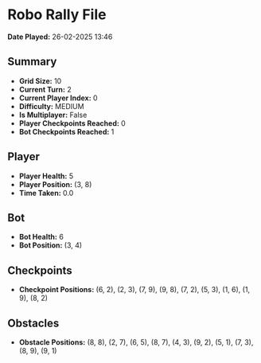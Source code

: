 # Robo Rally File
**Date Played:** 26-02-2025 13:46

## Summary
- **Grid Size:** 10
- **Current Turn:** 2
- **Current Player Index:** 0
- **Difficulty:** MEDIUM
- **Is Multiplayer:** False
- **Player Checkpoints Reached:** 0
- **Bot Checkpoints Reached:** 1

## Player
- **Player Health:** 5
- **Player Position:** (3, 8)
- **Time Taken:** 0.0 

## Bot
- **Bot Health:** 6
- **Bot Position:** (3, 4)

## Checkpoints
- **Checkpoint Positions:** (6, 2), (2, 3), (7, 9), (9, 8), (7, 2), (5, 3), (1, 6), (1, 9), (8, 2)

## Obstacles
- **Obstacle Positions:** (8, 8), (2, 7), (6, 5), (8, 7), (4, 3), (9, 2), (5, 1), (7, 3), (8, 9), (9, 1)

